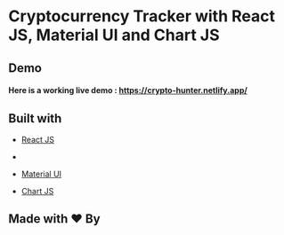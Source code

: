 # Cryptocurrency Tracker with React JS, Material UI and Chart JS




## Demo
#### Here is a working live demo :  https://crypto-hunter.netlify.app/

## Built with 




- [React JS](https://reactjs.org/)

- 
- [Material UI](https://v4.mui.com/)
- [Chart JS](https://reactchartjs.github.io/react-chartjs-2/#/)

## Made with ♥ By 

